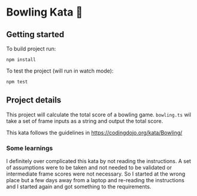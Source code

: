 # Bowling Kata 🎳

## Getting started

To build project run:

`npm install`

To test the project (will run in watch mode):

`npm test`

## Project details

This project will calculate the total score of a bowling game.
`bowling.ts` wil take a set of frame inputs as a string and output the total score.

This kata follows the guidelines in https://codingdojo.org/kata/Bowling/

### Some learnings

I definitely over complicated this kata by not reading the instructions. A set of assumptions were to be taken and not needed to be validated or intermediate frame scores were not necessary. So I started at the wrong place but a few days away from a laptop and re-reading the instructions and I started again and got something to the requirements.
